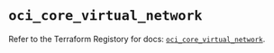 # `oci_core_virtual_network`

Refer to the Terraform Registory for docs: [`oci_core_virtual_network`](https://registry.terraform.io/providers/oracle/oci/6.18.0/docs/resources/core_virtual_network).
